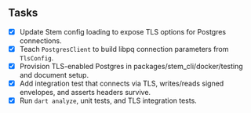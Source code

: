 ## Tasks
- [x] Update Stem config loading to expose TLS options for Postgres connections.
- [x] Teach `PostgresClient` to build libpq connection parameters from `TlsConfig`.
- [x] Provision TLS-enabled Postgres in packages/stem_cli/docker/testing and document setup.
- [x] Add integration test that connects via TLS, writes/reads signed envelopes, and asserts headers survive.
- [x] Run `dart analyze`, unit tests, and TLS integration tests.
